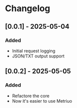 # Changelog

## [0.0.1] - 2025-05-04

### Added

- Initial request logging
- JSON/TXT output support

## [0.0.2] - 2025-05-05

### Added

- Refactore the core
- Now it's easier to use Metriuo
